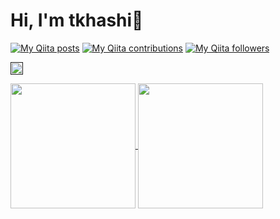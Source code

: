 # Hi, I'm tkhashi👋

<p align="left">  

[![My Qiita posts](https://qiita-badge.apiapi.app/s/tkhshiq/posts.svg)](http://qiita.com/tkhshiq)
[![My Qiita contributions](https://qiita-badge.apiapi.app/s/tkhshiq/contributions.svg)](http://qiita.com/tkhshiq)
[![My Qiita followers](https://qiita-badge.apiapi.app/s/tkhshiq/followers.svg)](http://qiita.com/tkhshiq)

</p>

<p align="left">  
  
  <a href="">
    <img height=20 src="https://img.shields.io/badge/Vivaldi-EF3939?style=for-the-badge&logo=Vivaldi&logoColor=white"/>
  </a>
  
</p>


<a href="https://github.com/tkhashi/github-readme-stats">
  <img height=200 align="center" src="https://github-readme-stats.vercel.app/api?username=tkhashi&show_icon=true&theme=gruvbox" />
</a>
<a href="https://github.com/tkhashi/convoychat">
  <img height=200 align="center" src="https://github-readme-stats.vercel.app/api/top-langs?username=tkhashi&show_icon=true&theme=gruvbox&layout=compact&langs_count=8&card_width=320" />
</a>
